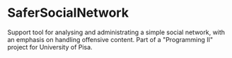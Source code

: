 # SaferSocialNetwork
Support tool for analysing and administrating a simple social network, with an emphasis on handling offensive content. Part of a "Programming II" project for University of Pisa.
